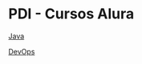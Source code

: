 # PDI - Cursos Alura


<a href="https://github.com/edvansanchoo/PDI/tree/main/Arquitetura_e_Design_de_Projetos_Java">Java</a>

<a href="https://github.com/edvansanchoo/PDI/tree/main/DevOps">DevOps</a>
